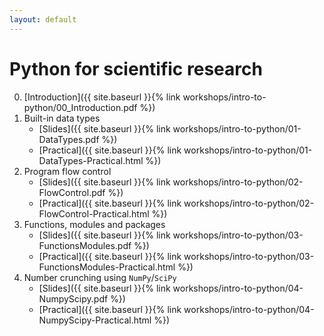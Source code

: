 ```yaml
---
layout: default
---
```


# Python for scientific research

0. [Introduction]({{ site.baseurl }}{% link workshops/intro-to-python/00_Introduction.pdf %})
1. Built-in data types
    * [Slides]({{ site.baseurl }}{% link workshops/intro-to-python/01-DataTypes.pdf %})
    * [Practical]({{ site.baseurl }}{% link workshops/intro-to-python/01-DataTypes-Practical.html %})
2. Program flow control
    * [Slides]({{ site.baseurl }}{% link workshops/intro-to-python/02-FlowControl.pdf %})
    * [Practical]({{ site.baseurl }}{% link workshops/intro-to-python/02-FlowControl-Practical.html %})
3. Functions, modules and packages
    * [Slides]({{ site.baseurl }}{% link workshops/intro-to-python/03-FunctionsModules.pdf %})
    * [Practical]({{ site.baseurl }}{% link workshops/intro-to-python/03-FunctionsModules-Practical.html %})
4. Number crunching using `NumPy`/`SciPy`
    * [Slides]({{ site.baseurl }}{% link workshops/intro-to-python/04-NumpyScipy.pdf %})
    * [Practical]({{ site.baseurl }}{% link workshops/intro-to-python/04-NumpyScipy-Practical.html %})